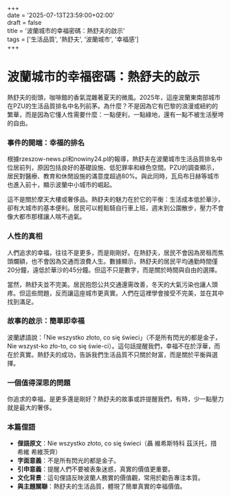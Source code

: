 +++  
date = '2025-07-13T23:59:00+02:00'  
draft = false  
title = '波蘭城市的幸福密碼：熱舒夫的啟示'  
tags = ['生活品質', '熱舒夫', '波蘭城市', '幸福感']  
+++

# 波蘭城市的幸福密碼：熱舒夫的啟示


熱舒夫的街頭，咖啡館的香氣混雜著夏天的微風。2025年，這座波蘭東南部城市在PZU的生活品質排名中名列前茅。為什麼？不是因為它有巴黎的浪漫或紐約的繁華，而是因為它懂人性需要什麼：一點便利，一點綠地，還有一點不被生活壓垮的自由。

### 事件的開端：幸福的排名

根據rzeszow-news.pl和nowiny24.pl的報導，熱舒夫在波蘭城市生活品質排名中位居前列，原因包括良好的基礎設施、低犯罪率和綠色空間。PZU的調查顯示，居民對醫療、教育和休閒設施的滿意度超過80%。與此同時，瓦烏布日赫等城市也進入前十，顯示波蘭中小城市的崛起。

這不是關於摩天大樓或奢侈品。熱舒夫的魅力在於它的平衡：生活成本低於華沙，卻有大城市的基本便利。居民可以輕鬆騎自行車上班，週末到公園散步，壓力不會像大都市那樣讓人喘不過氣。

### 人性的真相

人們追求的幸福，往往不是更多，而是剛剛好。在熱舒夫，居民不會因為房租而焦頭爛額，也不會因為交通而浪費人生。數據顯示，熱舒夫的居民平均通勤時間僅20分鐘，遠低於華沙的45分鐘。但這不只是數字，而是關於時間與自由的選擇。

當然，熱舒夫並不完美。居民抱怨公共交通還需改善，冬天的大氣污染也讓人頭疼。但這些問題，反而讓這座城市更真實。人們在這裡學會接受不完美，並在其中找到滿足。

### 故事的啟示：簡單即幸福

波蘭諺語說：「Nie wszystko złoto, co się świeci」（不是所有閃光的都是金子，Nie wszyst-ko zło-to, co się świe-ci）。這句話提醒我們，幸福不在於浮華，而在於真實。熱舒夫的成功，告訴我們生活品質不只關於財富，而是關於平衡與選擇。

### 一個值得深思的問題

你追求的幸福，是更多還是剛好？熱舒夫的故事或許提醒我們，有時，少一點壓力就是最大的奢侈。

### 本篇俚語

- **俚語原文**：Nie wszystko złoto, co się świeci（聶 維希斯特科 茲沃托，措 希維 希維茨齊）  
- **字面意義**：不是所有閃光的都是金子。  
- **引申意義**：提醒人們不要被表象迷惑，真實的價值更重要。  
- **文化背景**：這句俚語反映波蘭人務實的價值觀，常用於勸告專注本質。  
- **與主題關聯**：熱舒夫的生活品質，體現了簡單真實的幸福價值。
